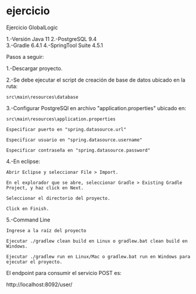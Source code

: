 # ejercicio
Ejercicio GlobalLogic

1.-Versión Java 11
2.-PostgreSQL 9.4	
3.-Gradle 6.4.1
4.-SpringTool Suite 4.5.1

Pasos a seguir:

1.-Descargar proyecto.

2.-Se debe ejecutar el script de creación de base de datos ubicado en la ruta:

    src\main\resources\database

3.-Configurar PostgreSQl en archivo "application.properties" ubicado en:

    src\main\resources\application.properties
    
    Especificar puerto en "spring.datasource.url"
    
    Especificar usuario en "spring.datasource.username"
    
    Especificar contraseña en "spring.datasource.password"

4.-En eclipse:

    Abrir Eclipse y seleccionar File > Import.
    
    En el explorador que se abre, seleccionar Gradle > Existing Gradle Project, y haz click en Next.
    
    Seleccionar el directorio del proyecto.
    
    Click en Finish.

5.-Command Line

    Ingrese a la raíz del proyecto
    
    Ejecutar ./gradlew clean build en Linux o gradlew.bat clean build en Windows.
    
    Ejecutar ./gradlew run en Linux/Mac o gradlew.bat run en Windows para ejecutar el proyecto.
    

El endpoint para consumir el servicio POST es:

http://localhost:8092/user/
